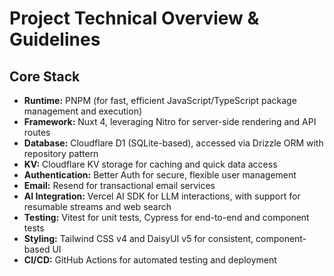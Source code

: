 # Project Technical Overview & Guidelines

## Core Stack

- **Runtime:** PNPM (for fast, efficient JavaScript/TypeScript package management and execution)
- **Framework:** Nuxt 4, leveraging Nitro for server-side rendering and API routes
- **Database:** Cloudflare D1 (SQLite-based), accessed via Drizzle ORM with repository pattern
- **KV:** Cloudflare KV storage for caching and quick data access
- **Authentication:** Better Auth for secure, flexible user management
- **Email:** Resend for transactional email services
- **AI Integration:** Vercel AI SDK for LLM interactions, with support for resumable streams and web search
- **Testing:** Vitest for unit tests, Cypress for end-to-end and component tests
- **Styling:** Tailwind CSS v4 and DaisyUI v5 for consistent, component-based UI
- **CI/CD:** GitHub Actions for automated testing and deployment